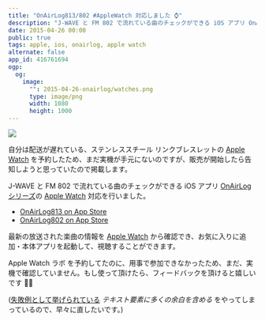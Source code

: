 ```yaml
---
title: "OnAirLog813/802 #AppleWatch 対応しました ⌚️"
description: "J-WAVE と FM 802 で流れている曲のチェックができる iOS アプリ OnAirLog シリーズの Apple Watch 対応を行いました。"
date: 2015-04-26 00:00
public: true
tags: apple, ios, onairlog, apple watch
alternate: false
app_id: 416761694
ogp:
  og:
    image:
      "": 2015-04-26-onairlog/watches.png
      type: image/png
      width: 1080
      height: 1000
---
```


![](2015-04-26-onairlog/watches.png)

自分は配送が遅れている、ステンレススチール リンクブレスレットの [Apple Watch] を予約したため、まだ実機が手元にないのですが、販売が開始したら告知しようと思っていたので掲載します。

J-WAVE と FM 802 で流れている曲のチェックができる iOS アプリ [OnAirLog シリーズ](/t/onairlog/)の [Apple Watch] 対応を行いました。

- [OnAirLog813 on App Store]
- [OnAirLog802 on App Store]

最新の放送された楽曲の情報を [Apple Watch] から確認でき、お気に入りに追加・本体アプリを起動して、視聴することができます。

Apple Watch ラボ を予約してたのに、用事で参加できなかったため、まだ、実機で確認していません。もし使って頂けたら、フィードバックを頂けると嬉しいです 🙇‍♂️

([失敗例として挙げられている](http://realm.io/jp/news/watchkit-mistakes/#neil) _テキスト要素に多くの余白を含める_ をやってしまっているので、早々に直したいです。)

[apple watch]: http://www.apple.com/jp/watch/
[onairlog802 on app store]: https://itunes.apple.com/jp/app/onairlog802/id423580398?l=en&mt=8
[onairlog813 on app store]: https://itunes.apple.com/jp/app/onairlog813/id416761694?l=en&mt=8
